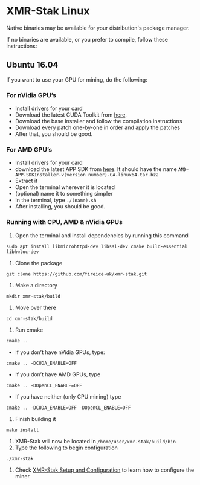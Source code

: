 # XMR-Stak Linux

Native binaries may be available for your distribution's package manager.

If no binaries are available, or you prefer to compile, follow these instructions:

## Ubuntu 16.04

If you want to use your GPU for mining, do the following:

### For nVidia GPU’s

* Install drivers for your card
* Download the latest CUDA Toolkit from [here](https://developer.nvidia.com/cuda-downloads?target_os=Linux&target_arch=x86_64).
* Download the base installer and follow the compilation instructions
* Download every patch one-by-one in order and apply the patches
* After that, you should be good.

### For AMD GPU’s

* Install drivers for your card
* download the latest APP SDK from [here](https://developer.amd.com/amd-accelerated-parallel-processing-app-sdk/). It should have the name `AMD-APP-SDKInstaller-v(version number)-GA-linux64.tar.bz2`
* Extract it
* Open the terminal wherever it is located
* \(optional\) name it to something simpler
* In the terminal, type `./(name).sh`
* After installing, you should be good.

### Running with CPU, AMD & nVidia GPUs

1. Open the terminal and install dependencies by running this command

`sudo apt install libmicrohttpd-dev libssl-dev cmake build-essential libhwloc-dev`

1. Clone the package

`git clone https://github.com/fireice-uk/xmr-stak.git`

1. Make a directory

`mkdir xmr-stak/build`

1. Move over there

`cd xmr-stak/build`

1. Run cmake

`cmake ..`

* If you don’t have nVidia GPUs, type:

`cmake .. -DCUDA_ENABLE=OFF`

* If you don’t have AMD GPUs, type

`cmake .. -DOpenCL_ENABLE=OFF`

* If you have neither \(only CPU mining\) type

`cmake .. -DCUDA_ENABLE=OFF -DOpenCL_ENABLE=OFF`

1. Finish building it

`make install`

1. XMR-Stak will now be located in `/home/user/xmr-stak/build/bin`
2. Type the following to begin configuration

`./xmr-stak`

1. Check [XMR-Stak Setup and Configuration](xmr-stak.md#XMR-Stak-Setup-and-Configuration) to learn how to configure the miner.

